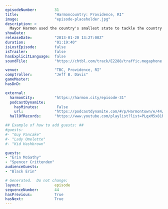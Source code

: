 ```yaml
---
episodeNumber:        31
title:                "Harmoncountry: Providence, RI"
image:                "episode-placeholder.jpg"
description: >
  Mayor Harmon used the country's smallest state to tackle the country's biggest issues - suicide and race - before remembering someone double booked the room so he has to leave.
showDate:             
releaseDate:          "2013-01-20 13:27:00Z"
duration:             "01:19:40"
isLostEpisode:        false
isTrailer:            false
hasExplicitLanguage:  false
soundFile:            "https://chtbl.com/track/E2288/traffic.megaphone.fm/STA4515436291.mp3?updated=1554331209"

venue:                "TBC, Providence, RI"
comptroller:          "Jeff B. Davis"
gameMaster:           
hasDnD:               

external:
  harmonCity:         "https://harmon.city/episode-31"
  podcastDynamite:
    hasMinutes:        False
    url:              "https://podcastdynamite.com/#/p/Harmontown/e/44/31"
  hallOfRecords:      "https://www.youtube.com/playlist?list=PLqxM5x81hNOYgzvlVxD9oGT44j-NbfQRY"

## Example of how to add guests: ##
#guests:
#- "Guy Pancake"
#- "Lady Omelette"
#- "Kid Hashbrown"

guests:
- "Erin McGathy"
- "Spencer Crittenden"
audienceGuests:
- "Black Erin"

# Generated.  Do not change:
layout:               episode
sequenceNumber:       44
hasPrevious:          True
hasNext:              True
---
```


<!-- The episode description will be rendered here -->
<!-- Add your content below here -->

